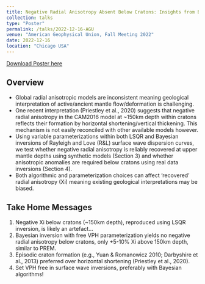```yaml
---
title: Negative Radial Anisotropy Absent Below Cratons: Insights from Bayesian Inversion"
collection: talks
type: "Poster"
permalink: /talks/2022-12-16-AGU
venue: "American Geophysical Union, Fall Meeting 2022"
date: 2022-12-16
location: "Chicago USA"
---
```


<a href='/files/AGU22_Poster_AB_V2.pdf'>Download Poster here</a>

## Overview

* Global radial anisotropic models are inconsistent meaning geological interpretation of active/ancient mantle flow/deformation is challenging.
* One recent interpretation (Priestley et al., 2020) suggests that negative radial anisotropy in the CAM2016 model at ~150km depth within cratons reflects their formation by horizontal shortening/vertical thickening. This mechanism is not easily reconciled with other available models however.
* Using variable parameterizations within both LSQR and Bayesian inversions of Rayleigh and Love (R&L) surface wave dispersion curves, we test whether negative radial anisotropy is reliably recovered at upper mantle depths using synthetic models (Section 3) and whether anisotropic anomalies are required below cratons using real data inversions (Section 4).
* Both algorithmic and parameterization choices can affect ‘recovered’ radial anisotropy (Xi) meaning existing geological interpretations may be biased.



## Take Home Messages

1. Negative Xi below cratons (~150km depth), reproduced using LSQR inversion, is likely an artefact...
2. Bayesian inversion with free VPH parameterization yields no negative radial anisotropy below cratons, only +5-10% Xi above 150km depth, similar to PREM.
3. Episodic craton formation (e.g., Yuan & Romanowicz 2010; Darbyshire et al., 2013) preferred over horizontal shortening (Priestley et al., 2020).
4. Set VPH free in surface wave inversions, preferably with Bayesian algorithms!
